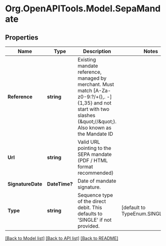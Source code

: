 # Org.OpenAPITools.Model.SepaMandate
## Properties

Name | Type | Description | Notes
------------ | ------------- | ------------- | -------------
**Reference** | **string** | Existing mandate reference, managed by merchant. Must match [A-Za-z0-9:?/+(),. -]{1,35} and not start with two slashes (\&quot;//\&quot;). Also known as the Mandate ID | 
**Url** | **string** | Valid URL pointing to the SEPA mandate (PDF / HTML format recommended) | 
**SignatureDate** | **DateTime?** | Date of mandate signature. | 
**Type** | **string** | Sequence type of the direct debit. This defaults to &#39;SINGLE&#39; if not provided. | [default to TypeEnum.SINGLEEnum]

[[Back to Model list]](../README.md#documentation-for-models) [[Back to API list]](../README.md#documentation-for-api-endpoints) [[Back to README]](../README.md)

